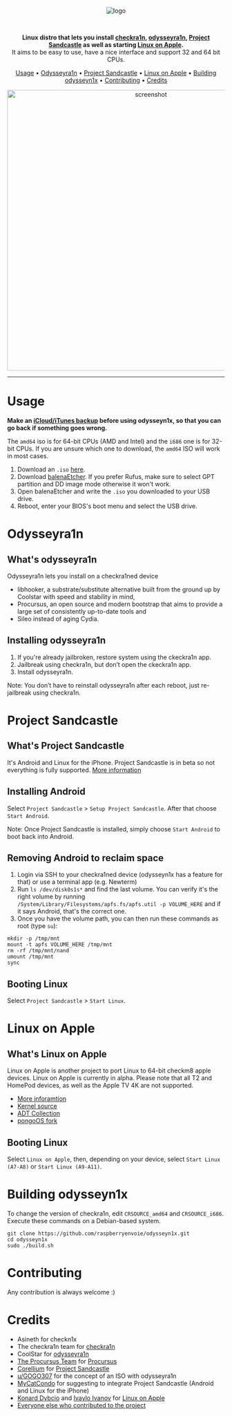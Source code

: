 <p align="center">
    <img src="https://gist.github.com/raspberryenvoie/586dbef790b752cabda3c50a0a169f6d/raw/838909cd160ba8e010c7b72618a71f84aa45d0aa/odysseyn1x-logo.png" alt="logo">
</p>
<br>
<p align="center">
<strong>Linux distro that lets you install <a href="https://checkra.in/">checkra1n</a>, <a href="https://github.com/coolstar/Odyssey-bootstrap">odysseyra1n</a>, <a href="https://projectsandcastle.org/">Project Sandcastle</a> as well as starting <a href="https://github.com/SoMainline/linux-apple-resources">Linux on Apple</a>.</strong><br>
    It aims to be easy to use, have a nice interface and support 32 and 64 bit CPUs.
</p>
<p align="center">
    <a href="#usage">Usage</a> •
    <a href="#odysseyra1n">Odysseyra1n</a> •
    <a href="#project-sandcastle">Project Sandcastle</a> •
    <a href="#building-odysseyn1x">Linux on Apple</a> •
    <a href="#building-odysseyn1x">Building odysseyn1x</a> •
    <a href="#contributing">Contributing</a> •
    <a href="#credits">Credits</a>
</p>

<p align="center">
    <img src="https://gist.github.com/raspberryenvoie/c2e1423c7fe02cff68c392427a47de04/raw/fe481f35bec02e91f0392f5ff3f086ff8b4298aa/odysseyn1x_screenshot.png" alt="screenshot" width="650">
</p>

-------

# Usage
**Make an [iCloud/iTunes backup](https://support.apple.com/en-us/HT203977) before using odysseyn1x, so that you can go back if something goes wrong.**

The `amd64` iso is for 64-bit CPUs (AMD and Intel) and the `i686` one is for 32-bit CPUs. If you are unsure which one to download, the `amd64` ISO will work in most cases.

1. Download an `.iso` [here](https://github.com/raspberryenvoie/odysseyn1x/releases).
2. Download [balenaEtcher](https://www.balena.io/etcher/). If you prefer Rufus, make sure to select GPT partition and DD image mode otherwise it won't work.
3. Open balenaEtcher and write the `.iso` you downloaded to your USB drive.
4. Reboot, enter your BIOS's boot menu and select the USB drive.

# Odysseyra1n
## What's odysseyra1n
Odysseyra1n lets you install on a checkra1ned device
- libhooker, a substrate/substitute alternative built from the ground up by Coolstar with speed and stability in mind,
- Procursus, an open source and modern bootstrap that aims to provide a large set of consistently up-to-date tools and
- Sileo instead of aging Cydia.

## Installing odysseyra1n
1. If you're already jailbroken, restore system using the ckeckra1n app.
2. Jailbreak using checkra1n, but don’t open the ckeckra1n app.
3. Install odysseyra1n.

Note: You don’t have to reinstall odysseyra1n after each reboot, just re-jailbreak using checkra1n.

# Project Sandcastle
## What's Project Sandcastle
It's Android and Linux for the iPhone. Project Sandcastle is in beta so not everything is fully supported. [More information](https://projectsandcastle.org)

## Installing Android
Select `Project Sandcastle` > `Setup Project Sandcastle`. After that choose `Start Android`.

Note: Once Project Sandcastle is installed, simply choose `Start Android` to boot back into Android.

## Removing Android to reclaim space
1. Login via SSH to your checkra1ned device (odysseyn1x has a feature for that) or use a terminal app (e.g. Newterm)
2. Run `ls /dev/disk0s1s*` and find the last volume. You can verify it's the right volume by running `/System/Library/Filesystems/apfs.fs/apfs.util -p VOLUME_HERE` and if it says Android, that's the correct one.
3. Once you have the volume path, you can then run these commands as root (type `su`):
```
mkdir -p /tmp/mnt
mount -t apfs VOLUME_HERE /tmp/mnt
rm -rf /tmp/mnt/nand
umount /tmp/mnt
sync
```

## Booting Linux
Select `Project Sandcastle` > `Start Linux`.

# Linux on Apple
## What's Linux on Apple
Linux on Apple is another project to port Linux to 64-bit checkm8 apple devices. Linux on Apple is currently in alpha.
Please note that all T2 and HomePod devices, as well as the Apple TV 4K are not supported.

- [More inforamtion](https://github.com/SoMainline/linux-apple-resources)
- [Kernel source](https://github.com/konradybcio/linux-apple)
- [ADT Collection](https://github.com/SoMainline/adt_collection)
- [pongoOS fork](https://github.com/konradybcio/pongoOS)

## Booting Linux
Select `Linux on Apple`, then, depending on your device, select `Start Linux (A7-A8)` or `Start Linux (A9-A11)`.

# Building odysseyn1x

To change the version of checkra1n, edit `CRSOURCE_amd64` and `CRSOURCE_i686`.\
Execute these commands on a Debian-based system.
```
git clone https://github.com/raspberryenvoie/odysseyn1x.git
cd odysseyn1x
sudo ./build.sh
```

# Contributing
Any contribution is always welcome :)

# Credits
- Asineth for checkn1x
- The checkra1n team for [checkra1n](https://checkra.in)
- CoolStar for [odysseyra1n](https://github.com/coolstar/Odyssey-bootstrap)
- [The Procursus Team](https://github.com/ProcursusTeam/) for [Procursus](https://github.com/ProcursusTeam/Procursus)
- [Corellium](https://github.com/corellium) for [Project Sandcastle](https://projectsandcastle.org)
- [u/GOGO307](https://www.reddit.com/user/GOGO307/) for the concept of an ISO with odysseyra1n
- [MyCatCondo](https://github.com/MyCatCondo) for suggesting to integrate Project Sandcastle (Android and Linux for the iPhone)
- [Konard Dybcio](https://twitter.com/konradybcio) and [Ivaylo Ivanov](https://twitter.com/ivoszbg) for [Linux on Apple](https://github.com/SoMainline/linux-apple-resources)
- [Everyone else who contributed to the project](https://github.com/raspberryenvoie/odysseyn1x/graphs/contributors)
